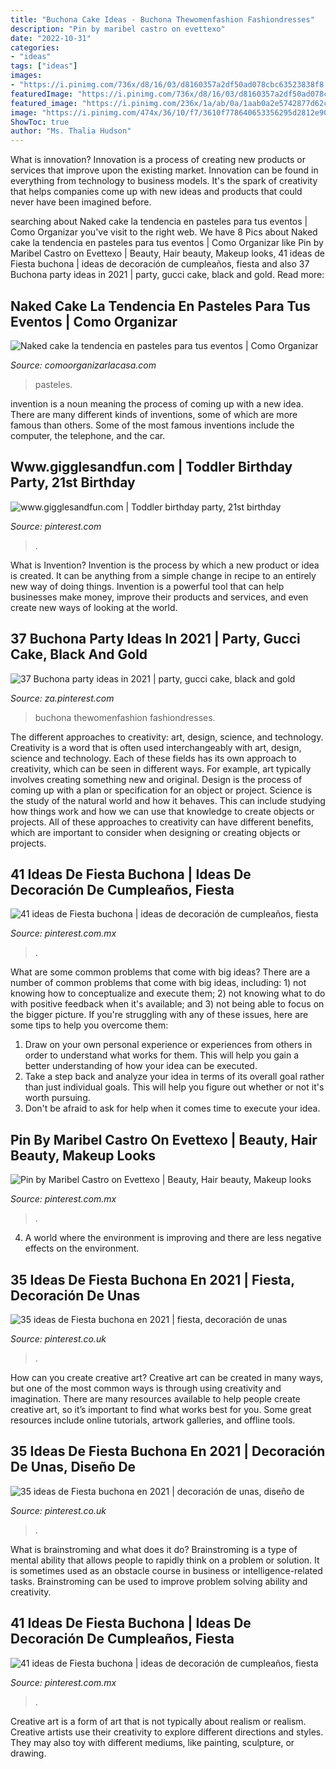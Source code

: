 ```yaml
---
title: "Buchona Cake Ideas - Buchona Thewomenfashion Fashiondresses"
description: "Pin by maribel castro on evettexo"
date: "2022-10-31"
categories:
- "ideas"
tags: ["ideas"]
images:
- "https://i.pinimg.com/736x/d8/16/03/d8160357a2df50ad078cbc63523838f8.jpg"
featuredImage: "https://i.pinimg.com/736x/d8/16/03/d8160357a2df50ad078cbc63523838f8.jpg"
featured_image: "https://i.pinimg.com/236x/1a/ab/0a/1aab0a2e5742877d62c0087bac9bd2cc--cakes.jpg"
image: "https://i.pinimg.com/474x/36/10/f7/3610f778640653356295d2812e90ee0b.jpg"
ShowToc: true
author: "Ms. Thalia Hudson"
---
```



What is innovation?
Innovation is a process of creating new products or services that improve upon the existing market. Innovation can be found in everything from technology to business models. It's the spark of creativity that helps companies come up with new ideas and products that could never have been imagined before.

	

		
searching about Naked cake la tendencia en pasteles para tus eventos | Como Organizar you've visit to the right web. We have 8 Pics about Naked cake la tendencia en pasteles para tus eventos | Como Organizar like Pin by Maribel Castro on Evettexo | Beauty, Hair beauty, Makeup looks, 41 ideas de Fiesta buchona | ideas de decoración de cumpleaños, fiesta and also 37 Buchona party ideas in 2021 | party, gucci cake, black and gold. Read more:
		
    
## Naked Cake La Tendencia En Pasteles Para Tus Eventos | Como Organizar

<img loading=lazy src="https://comoorganizarlacasa.com/wp-content/uploads/2016/06/Naked-cake-la-tendencia-en-pasteles-para-tus-eventos-2-150x150.png" onerror="this.onerror=null;this.src='https://tse2.mm.bing.net/th?id=OIP.TvIj3jM0w8RGuglIVvAUzwAAAA&amp;pid=15.1';" alt="Naked cake la tendencia en pasteles para tus eventos | Como Organizar">

_Source: comoorganizarlacasa.com_

>pasteles. 

	

invention is a noun meaning the process of coming up with a new idea. There are many different kinds of inventions, some of which are more famous than others. Some of the most famous inventions include the computer, the telephone, and the car.

    
## Www.gigglesandfun.com | Toddler Birthday Party, 21st Birthday

<img loading=lazy src="https://i.pinimg.com/736x/d8/16/03/d8160357a2df50ad078cbc63523838f8.jpg" onerror="this.onerror=null;this.src='https://tse3.mm.bing.net/th?id=OIP.ykCU3YYgd6HJPoc3kCd2zAHaJ3&amp;pid=15.1';" alt="www.gigglesandfun.com | Toddler birthday party, 21st birthday">

_Source: pinterest.com_

>. 

	

What is Invention?
Invention is the process by which a new product or idea is created. It can be anything from a simple change in recipe to an entirely new way of doing things. Invention is a powerful tool that can help businesses make money, improve their products and services, and even create new ways of looking at the world.

    
## 37 Buchona Party Ideas In 2021 | Party, Gucci Cake, Black And Gold

<img loading=lazy src="https://i.pinimg.com/474x/39/e5/7c/39e57c705f88d516541ed7af786cf7eb.jpg" onerror="this.onerror=null;this.src='https://tse3.mm.bing.net/th?id=OIP.O1eP3VCfJC1SdNPnFgeHSQAAAA&amp;pid=15.1';" alt="37 Buchona party ideas in 2021 | party, gucci cake, black and gold">

_Source: za.pinterest.com_

>buchona thewomenfashion fashiondresses. 

	

The different approaches to creativity: art, design, science, and technology.
Creativity is a word that is often used interchangeably with art, design, science and technology. Each of these fields has its own approach to creativity, which can be seen in different ways. For example, art typically involves creating something new and original. Design is the process of coming up with a plan or specification for an object or project. Science is the study of the natural world and how it behaves. This can include studying how things work and how we can use that knowledge to create objects or projects. All of these approaches to creativity can have different benefits, which are important to consider when designing or creating objects or projects.

    
## 41 Ideas De Fiesta Buchona | Ideas De Decoración De Cumpleaños, Fiesta

<img loading=lazy src="https://i.pinimg.com/236x/1a/ab/0a/1aab0a2e5742877d62c0087bac9bd2cc--cakes.jpg" onerror="this.onerror=null;this.src='https://tse4.mm.bing.net/th?id=OIP.tJ-mTDCS4SRXcFkjWq1tUQAAAA&amp;pid=15.1';" alt="41 ideas de Fiesta buchona | ideas de decoración de cumpleaños, fiesta">

_Source: pinterest.com.mx_

>. 

	

What are some common problems that come with big ideas?
There are a number of common problems that come with big ideas, including: 1) not knowing how to conceptualize and execute them; 2) not knowing what to do with positive feedback when it's available; and 3) not being able to focus on the bigger picture. If you're struggling with any of these issues, here are some tips to help you overcome them: 
1) Draw on your own personal experience or experiences from others in order to understand what works for them. This will help you gain a better understanding of how your idea can be executed. 
2) Take a step back and analyze your idea in terms of its overall goal rather than just individual goals. This will help you figure out whether or not it's worth pursuing. 
3) Don't be afraid to ask for help when it comes time to execute your idea.

    
## Pin By Maribel Castro On Evettexo | Beauty, Hair Beauty, Makeup Looks

<img loading=lazy src="https://i.pinimg.com/736x/be/72/75/be727575a335c0e0962c0d302cdccc57.jpg" onerror="this.onerror=null;this.src='https://tse2.mm.bing.net/th?id=OIP.AuV27c97ctiFaFSgZkhQHQHaJQ&amp;pid=15.1';" alt="Pin by Maribel Castro on Evettexo | Beauty, Hair beauty, Makeup looks">

_Source: pinterest.com.mx_

>. 

	

4. A world where the environment is improving and there are less negative effects on the environment. 

    
## 35 Ideas De Fiesta Buchona En 2021 | Fiesta, Decoración De Unas

<img loading=lazy src="https://i.pinimg.com/474x/8f/4a/9b/8f4a9bd6338b9970d7dcb5348c7d0cb1.jpg" onerror="this.onerror=null;this.src='https://tse4.mm.bing.net/th?id=OIP.j330TwYs4rRJl3y47bkfBQAAAA&amp;pid=15.1';" alt="35 ideas de Fiesta buchona en 2021 | fiesta, decoración de unas">

_Source: pinterest.co.uk_

>. 

	

How can you create creative art?
Creative art can be created in many ways, but one of the most common ways is through using creativity and imagination. There are many resources available to help people create creative art, so it’s important to find what works best for you. Some great resources include online tutorials, artwork galleries, and offline tools.

    
## 35 Ideas De Fiesta Buchona En 2021 | Decoración De Unas, Diseño De

<img loading=lazy src="https://i.pinimg.com/474x/36/10/f7/3610f778640653356295d2812e90ee0b.jpg" onerror="this.onerror=null;this.src='https://tse3.mm.bing.net/th?id=OIP.SfKVMI7Z5EBsuK6qkWwK3AAAAA&amp;pid=15.1';" alt="35 ideas de Fiesta buchona en 2021 | decoración de unas, diseño de">

_Source: pinterest.co.uk_

>. 

	

What is brainstroming and what does it do?
Brainstroming is a type of mental ability that allows people to rapidly think on a problem or solution. It is sometimes used as an obstacle course in business or intelligence-related tasks. Brainstroming can be used to improve problem solving ability and creativity.

    
## 41 Ideas De Fiesta Buchona | Ideas De Decoración De Cumpleaños, Fiesta

<img loading=lazy src="https://i.pinimg.com/236x/d5/18/8b/d5188bf86a1a96ee978377a80fb8926b--fendi-gucci.jpg" onerror="this.onerror=null;this.src='https://tse2.mm.bing.net/th?id=OIP.HVJYUj9zSLXM_iz4FMQTowDIEs&amp;pid=15.1';" alt="41 ideas de Fiesta buchona | ideas de decoración de cumpleaños, fiesta">

_Source: pinterest.com.mx_

>. 

	

Creative art is a form of art that is not typically about realism or realism. Creative artists use their creativity to explore different directions and styles. They may also toy with different mediums, like painting, sculpture, or drawing.

